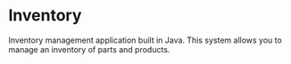 # Inventory
Inventory management application built in Java. This system allows you to manage an inventory of parts and products.

